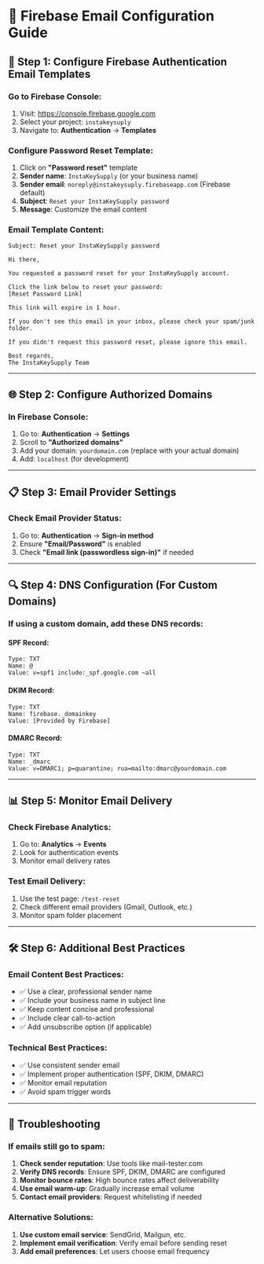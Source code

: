 # 📧 Firebase Email Configuration Guide

## 🔧 **Step 1: Configure Firebase Authentication Email Templates**

### **Go to Firebase Console:**
1. Visit: https://console.firebase.google.com
2. Select your project: `instakeysuply`
3. Navigate to: **Authentication** → **Templates**

### **Configure Password Reset Template:**
1. Click on **"Password reset"** template
2. **Sender name**: `InstaKeySupply` (or your business name)
3. **Sender email**: `noreply@instakeysuply.firebaseapp.com` (Firebase default)
4. **Subject**: `Reset your InstaKeySupply password`
5. **Message**: Customize the email content

### **Email Template Content:**
```
Subject: Reset your InstaKeySupply password

Hi there,

You requested a password reset for your InstaKeySupply account.

Click the link below to reset your password:
[Reset Password Link]

This link will expire in 1 hour.

If you don't see this email in your inbox, please check your spam/junk folder.

If you didn't request this password reset, please ignore this email.

Best regards,
The InstaKeySupply Team
```

---

## 🌐 **Step 2: Configure Authorized Domains**

### **In Firebase Console:**
1. Go to: **Authentication** → **Settings**
2. Scroll to **"Authorized domains"**
3. Add your domain: `yourdomain.com` (replace with your actual domain)
4. Add: `localhost` (for development)

---

## 📋 **Step 3: Email Provider Settings**

### **Check Email Provider Status:**
1. Go to: **Authentication** → **Sign-in method**
2. Ensure **"Email/Password"** is enabled
3. Check **"Email link (passwordless sign-in)"** if needed

---

## 🔍 **Step 4: DNS Configuration (For Custom Domains)**

### **If using a custom domain, add these DNS records:**

#### **SPF Record:**
```
Type: TXT
Name: @
Value: v=spf1 include:_spf.google.com ~all
```

#### **DKIM Record:**
```
Type: TXT
Name: firebase._domainkey
Value: [Provided by Firebase]
```

#### **DMARC Record:**
```
Type: TXT
Name: _dmarc
Value: v=DMARC1; p=quarantine; rua=mailto:dmarc@yourdomain.com
```

---

## 📊 **Step 5: Monitor Email Delivery**

### **Check Firebase Analytics:**
1. Go to: **Analytics** → **Events**
2. Look for authentication events
3. Monitor email delivery rates

### **Test Email Delivery:**
1. Use the test page: `/test-reset`
2. Check different email providers (Gmail, Outlook, etc.)
3. Monitor spam folder placement

---

## 🛠️ **Step 6: Additional Best Practices**

### **Email Content Best Practices:**
- ✅ Use a clear, professional sender name
- ✅ Include your business name in subject line
- ✅ Keep content concise and professional
- ✅ Include clear call-to-action
- ✅ Add unsubscribe option (if applicable)

### **Technical Best Practices:**
- ✅ Use consistent sender email
- ✅ Implement proper authentication (SPF, DKIM, DMARC)
- ✅ Monitor email reputation
- ✅ Avoid spam trigger words

---

## 🚨 **Troubleshooting**

### **If emails still go to spam:**
1. **Check sender reputation**: Use tools like mail-tester.com
2. **Verify DNS records**: Ensure SPF, DKIM, DMARC are configured
3. **Monitor bounce rates**: High bounce rates affect deliverability
4. **Use email warm-up**: Gradually increase email volume
5. **Contact email providers**: Request whitelisting if needed

### **Alternative Solutions:**
1. **Use custom email service**: SendGrid, Mailgun, etc.
2. **Implement email verification**: Verify email before sending reset
3. **Add email preferences**: Let users choose email frequency 
